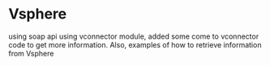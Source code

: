 # Vsphere
using soap api using vconnector module, added some come to vconnector code to get more information. Also, examples of how to retrieve
information from Vsphere

